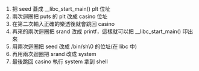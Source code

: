 1. 把 seed 蓋成 __libc_start_main() plt 位址
2. 兩次迴圈把 puts 的 plt 改成 casino 位址
3. 在第二次輸入正確的樂透後就會跳回 casino
4. 再來的兩次迴圈把 srand 改成 printf，這樣就可以把 __libc_start_main() 印出來
5. 用兩次迴圈把 seed 改成 /bin/sh\0 的位址(在 libc 中)
6. 再用兩次迴圈把 srand 改成 system
7. 最後跳回 casino 執行 system 拿到 shell

